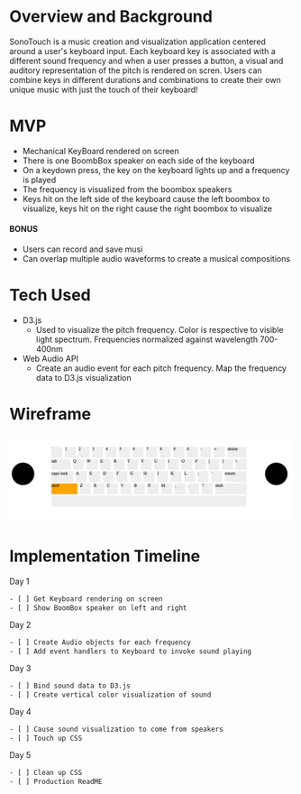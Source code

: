 # Overview and Background

  SonoTouch is a music creation and visualization application centered around a user's keyboard input. Each keyboard key is associated with a different sound frequency and when a user presses a button, a visual and auditory representation of the pitch is rendered on scren. Users can combine keys in different durations and combinations to create their own unique music with just the touch of their keyboard! 

# MVP

  - Mechanical KeyBoard rendered on screen
  - There is one BoombBox speaker on each side of the keyboard
  - On a keydown press, the key on the keyboard lights up and a frequency is played
  - The frequency is visualized from the boombox speakers
  - Keys hit on the left side of the keyboard cause the left boombox to visualize, keys hit on the right cause the right boombox to visualize

 #### BONUS

  - Users can record and save musi 
  - Can overlap multiple audio waveforms to create a musical compositions

# Tech Used

  - D3.js
    - Used to visualize the pitch frequency. Color is respective to visible light spectrum. Frequencies normalized against wavelength 700-400nm
  - Web Audio API
    - Create an audio event for each pitch frequency. Map the frequency data to D3.js visualization


# Wireframe


![wireframe](wireframe.png)

# Implementation Timeline

  Day 1
    
    
    - [ ] Get Keyboard rendering on screen
    - [ ] Show BoomBox speaker on left and right

  Day 2

    - [ ] Create Audio objects for each frequency
    - [ ] Add event handlers to Keyboard to invoke sound playing

  Day 3

    - [ ] Bind sound data to D3.js 
    - [ ] Create vertical color visualization of sound

  Day 4

    - [ ] Cause sound visualization to come from speakers
    - [ ] Touch up CSS

  Day 5

    - [ ] Clean up CSS
    - [ ] Production ReadME

